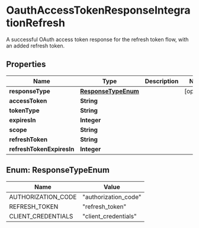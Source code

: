 

# OauthAccessTokenResponseIntegrationRefresh

A successful OAuth access token response for the refresh token flow, with an added refresh token.

## Properties

| Name | Type | Description | Notes |
|------------ | ------------- | ------------- | -------------|
|**responseType** | [**ResponseTypeEnum**](#ResponseTypeEnum) |  |  [optional] |
|**accessToken** | **String** |  |  |
|**tokenType** | **String** |  |  |
|**expiresIn** | **Integer** |  |  |
|**scope** | **String** |  |  |
|**refreshToken** | **String** |  |  |
|**refreshTokenExpiresIn** | **Integer** |  |  |



## Enum: ResponseTypeEnum

| Name | Value |
|---- | -----|
| AUTHORIZATION_CODE | &quot;authorization_code&quot; |
| REFRESH_TOKEN | &quot;refresh_token&quot; |
| CLIENT_CREDENTIALS | &quot;client_credentials&quot; |



